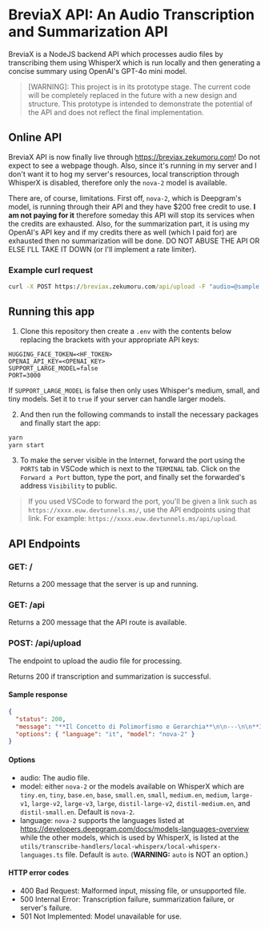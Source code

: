 # BreviaX API: An Audio Transcription and Summarization API

BreviaX is a NodeJS backend API which processes audio files by transcribing them using WhisperX which is run locally and then generating a concise summary using OpenAI's GPT-4o mini model.

> [WARNING]: This project is in its prototype stage. The current code will be completely replaced in the future with a new design and structure. This prototype is intended to demonstrate the potential of the API and does not reflect the final implementation.

## Online API

BreviaX API is now finally live through <https://breviax.zekumoru.com>! Do not expect to see a webpage though. Also, since it's running in my server and I don't want it to hog my server's resources, local transcription through WhisperX is disabled, therefore only the `nova-2` model is available.

There are, of course, limitations. First off, `nova-2`, which is Deepgram's model, is running through their API and they have $200 free credit to use. **I am not paying for it** therefore someday this API will stop its services when the credits are exhausted. Also, for the summarization part, it is using my OpenAI's API key and if my credits there as well (which I paid for) are exhausted then no summarization will be done. DO NOT ABUSE THE API OR ELSE I'LL TAKE IT DOWN (or I'll implement a rate limiter).

### Example curl request

```cmd
curl -X POST https://breviax.zekumoru.com/api/upload -F "audio=@sample.mp3" -F "model=nova-2" -F "language=it"
```

## Running this app

1. Clone this repository then create a `.env` with the contents below replacing the brackets with your appropriate API keys:

```env
HUGGING_FACE_TOKEN=<HF_TOKEN>
OPENAI_API_KEY=<OPENAI_KEY>
SUPPORT_LARGE_MODEL=false
PORT=3000
```

If `SUPPORT_LARGE_MODEL` is false then only uses Whisper's medium, small, and tiny models. Set it to `true` if your server can handle larger models.

2. And then run the following commands to install the necessary packages and finally start the app:

```cmd
yarn
yarn start
```

3. To make the server visible in the Internet, forward the port using the `PORTS` tab in VSCode which is next to the `TERMINAL` tab. Click on the `Forward a Port` button, type the port, and finally set the forwarded's address `Visibility` to public.

> If you used VSCode to forward the port, you'll be given a link such as `https://xxxx.euw.devtunnels.ms/`, use the API endpoints using that link. For example: `https://xxxx.euw.devtunnels.ms/api/upload`.

## API Endpoints

### GET: /

Returns a 200 message that the server is up and running.

### GET: /api

Returns a 200 message that the API route is available.

### POST: /api/upload

The endpoint to upload the audio file for processing.

Returns 200 if transcription and summarization is successful.

#### Sample response

```json
{
  "status": 200,
  "message": "**Il Concetto di Polimorfismo e Gerarchia**\n\n---\n\n**Introduzione al Polimorfismo**  \n[00:00:30 - 00:00:45]\n\n- Il polimorfismo è definito come la possibilità che un oggetto assuma diverse forme. \n- Non tutti gli oggetti possono trasformarsi, è necessario che ci siano delle condizioni.\n\n**Gerarchia Necessaria**  \n[00:00:45 - 00:01:08]\n\n- È fondamentale avere una gerarchia per permettere il polimorfismo.\n- La semplice presenza di una gerarchia non è sufficiente; devono esistere metodi specifici associati agli oggetti nella gerarchia, come i metodi utilizzati nei telefoni.",
  "options": { "language": "it", "model": "nova-2" }
}
```

#### Options

- audio: The audio file.
- model: either `nova-2` or the models available on WhisperX which are `tiny.en`, `tiny`, `base.en`, `base`, `small.en`, `small`, `medium.en`, `medium`, `large-v1`, `large-v2`, `large-v3`, `large`, `distil-large-v2`, `distil-medium.en`, and `distil-small.en`. Default is `nova-2`.
- language: `nova-2` supports the languages listed at <https://developers.deepgram.com/docs/models-languages-overview> while the other models, which is used by WhisperX, is listed at the `utils/transcribe-handlers/local-whisperx/local-whisperx-languages.ts` file. Default is `auto`. (**WARNING:** `auto` is NOT an option.)

#### HTTP error codes

- 400 Bad Request: Malformed input, missing file, or unsupported file.
- 500 Internal Error: Transcription failure, summarization failure, or server's failure.
- 501 Not Implemented: Model unavailable for use.
